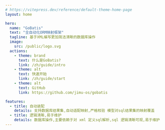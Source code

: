 ```yaml
---
# https://vitepress.dev/reference/default-theme-home-page
layout: home

hero:
  name: "GoBatis"
  text: "全自动化ORM映射框架"
  tagline: 基于XML编写更加简洁清晰的数据库操作
  image:
    src: /public/logo.svg
  actions:
    - theme: brand
      text: 什么是GoBatis?
      link: /zh/guide/intro
    - theme: alt
      text: 快速开始
      link: /zh/guide/start
    - theme: alt
      text: GitHub
      link: https://github.com/jimu-os/gobatis

features:
  - title: 自动装配
    details: 支持数据库结果集,自动适配映射,严格校验 模型对sql结果集的映射覆盖
  - title: 逻辑清晰,易于维护
    details: 数据库操作,主要依赖于对 xml 定义sql解析,sql 逻辑清晰可观,易于维护
---
```


